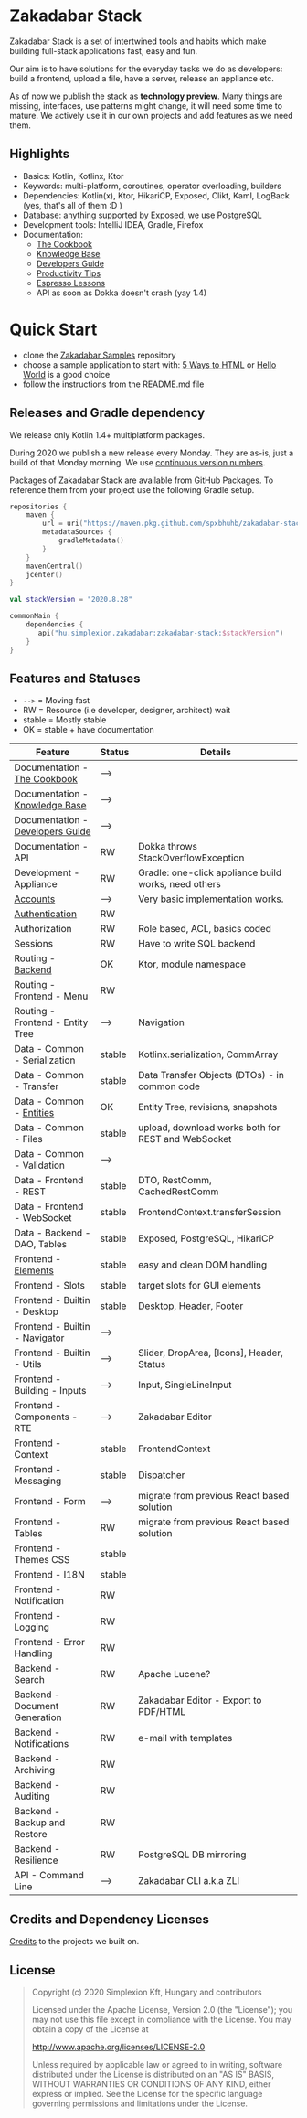 # Zakadabar Stack

Zakadabar Stack is a set of intertwined tools and habits which make building full-stack
applications fast, easy and fun.

Our aim is to have solutions for the everyday tasks we do as developers: build
a frontend, upload a file, have a server, release an appliance etc. 

As of now we publish the stack as **technology preview**. Many things are missing,
interfaces, use patterns might change, it will need some time to mature.
We actively use it in our own projects and add features as we need them.

## Highlights

* Basics: Kotlin, Kotlinx, Ktor
* Keywords: multi-platform, coroutines, operator overloading, builders
* Dependencies: Kotlin(x), Ktor, HikariCP, Exposed, Clikt, Kaml, LogBack (yes, that's all of them :D )
* Database: anything supported by Exposed, we use PostgreSQL
* Development tools: IntelliJ IDEA, Gradle, Firefox
* Documentation:
  * [The Cookbook](doc/cookbook/README.md)
  * [Knowledge Base](doc/knowledge-base/README.md)
  * [Developers Guide](doc/developers-guide/README.md)
  * [Productivity Tips](doc/misc/Productivity.md)
  * [Espresso Lessons](doc/espresso-lessons/README.md)
  * API as soon as Dokka doesn't crash (yay 1.4)

# Quick Start
 
* clone the [Zakadabar Samples](https://github.com/spxbhuhb/zakadabar-samples) repository
* choose a sample application to start with: [5 Ways to HTML](https://github.com/spxbhuhb/zakadabar-samples/tree/master/01-beginner/5-ways-to-html) or [Hello World](https://github.com/spxbhuhb/zakadabar-samples/tree/master/01-beginner/hello-world) is a good choice
* follow the instructions from the README.md file

## Releases and Gradle dependency

We release only Kotlin 1.4+ multiplatform packages.

During 2020 we publish a new release every Monday. They are as-is, just a build of that Monday morning. We use [continuous version numbers](./doc/misc/ContinuousVersions.md).

Packages of Zakadabar Stack are available from GitHub Packages. To reference them
from your project use the following Gradle setup.

```kotlin
repositories {
    maven {
        url = uri("https://maven.pkg.github.com/spxbhuhb/zakadabar-stack")
        metadataSources {
            gradleMetadata()
        }
    }
    mavenCentral()
    jcenter()
}

val stackVersion = "2020.8.28"

commonMain {
    dependencies {
       api("hu.simplexion.zakadabar:zakadabar-stack:$stackVersion")
    }
}
```

## Features and Statuses

* `-->` = Moving fast
* RW = Resource (i.e developer, designer, architect) wait
* stable = Mostly stable
* OK = stable + have documentation

| Feature | Status | Details |
| ------- | -------| --------|
| Documentation - [The Cookbook](doc/cookbook/README.md) | --> | |
| Documentation - [Knowledge Base](doc/knowledge-base/README.md) | --> | |
| Documentation - [Developers Guide](doc/developers-guide/README.md) | --> | |
| Documentation - API | RW | Dokka throws StackOverflowException |
| Development - Appliance | RW | Gradle: one-click appliance build works, need others |
| [Accounts](doc/cookbook/common/Accounts.md) | --> | Very basic implementation works. |
| [Authentication](doc/developers-guide/Authentication.md) | RW | |
| Authorization | RW | Role based, ACL, basics coded |
| Sessions | RW | Have to write SQL backend |
| Routing - [Backend](doc/cookbook/backend/Routing.md) | OK | Ktor, module namespace |
| Routing - Frontend - Menu | RW | |
| Routing - Frontend - Entity Tree | --> | Navigation |
| Data - Common - Serialization | stable | Kotlinx.serialization, CommArray |
| Data - Common - Transfer | stable | Data Transfer Objects (DTOs) - in common code |
| Data - Common - [Entities](doc/developers-guide/Data.md) | OK | Entity Tree, revisions, snapshots |
| Data - Common - Files | stable | upload, download works both for REST and WebSocket |
| Data - Common - Validation | --> | |
| Data - Frontend - REST | stable | DTO, RestComm, CachedRestComm |
| Data - Frontend - WebSocket | stable | FrontendContext.transferSession |
| Data - Backend - DAO, Tables | stable | Exposed, PostgreSQL, HikariCP |
| Frontend - [Elements](doc/cookbook/frontend/Elements.md) | stable | easy and clean DOM handling |
| Frontend - Slots | stable | target slots for GUI elements |
| Frontend - Builtin - Desktop | stable | Desktop, Header, Footer |
| Frontend - Builtin - Navigator | --> | |
| Frontend - Builtin - Utils | --> | Slider, DropArea, [Icons], Header, Status |
| Frontend - Building - Inputs | --> | Input, SingleLineInput |
| Frontend - Components - RTE | --> | Zakadabar Editor |
| Frontend - Context | stable | FrontendContext |
| Frontend - Messaging | stable | Dispatcher |
| Frontend - Form | --> | migrate from previous React based solution | 
| Frontend - Tables | RW | migrate from previous React based solution |
| Frontend - Themes CSS | stable |  |
| Frontend - I18N | stable |  |
| Frontend - Notification | RW | |
| Frontend - Logging | RW |  |
| Frontend - Error Handling | RW | |
| Backend - Search | RW | Apache Lucene? |
| Backend - Document Generation | RW | Zakadabar Editor - Export to PDF/HTML |
| Backend - Notifications | RW | e-mail with templates |
| Backend - Archiving | RW | |
| Backend - Auditing | RW | |
| Backend - Backup and Restore | RW | |
| Backend - Resilience | RW | PostgreSQL DB mirroring |
| API - Command Line | --> | Zakadabar CLI a.k.a ZLI |

## Credits and Dependency Licenses

[Credits](doc/misc/credits.md) to the projects we built on.

## License

> Copyright (c) 2020 Simplexion Kft, Hungary and contributors
>
> Licensed under the Apache License, Version 2.0 (the "License");
> you may not use this file except in compliance with the License.
> You may obtain a copy of the License at
>
>    http://www.apache.org/licenses/LICENSE-2.0
>
> Unless required by applicable law or agreed to in writing, software
> distributed under the License is distributed on an "AS IS" BASIS,
> WITHOUT WARRANTIES OR CONDITIONS OF ANY KIND, either express or implied.
> See the License for the specific language governing permissions and
> limitations under the License.
